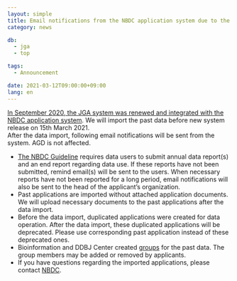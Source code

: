 ```yaml
---
layout: simple
title: Email notifications from the NBDC application system due to the past data import
category: news

db:
  - jga
  - top

tags:
  - Announcement

date: 2021-03-12T09:00:00+09:00
lang: en
---
```


[In September 2020, the JGA system was renewed and integrated with the NBDC application system](/jga/update-202009-e.html). We will import the past data before new system release on 15th March 2021.    
After the data import, following email notifications will be sent from the system. AGD is not affected.

- [The NBDC Guideline](https://humandbs.biosciencedbc.jp/en/data-use) requires data users to submit annual data report(s) and an end report regarding data use. If these reports have not been submitted, remind email(s) will be sent to the users. When necessary reports have not been reported for a long period, email notifications will also be sent to the head of the applicant’s organization.
- Past applications are imported without attached application documents. We will upload necessary documents to the past applications after the data import.
- Before the data import, duplicated applications were created for data operation. After the data import, these duplicated applications will be deprecated. Please use corresponding past application instead of these deprecated ones.
- Bioinformation and DDBJ Center created [groups](/jga/update-202009-e.html#group) for the past data. The group members may be added or removed by applicants.
- If you have questions regarding the imported applications, please contact [NBDC](https://humandbs.biosciencedbc.jp/en/contact-us).

